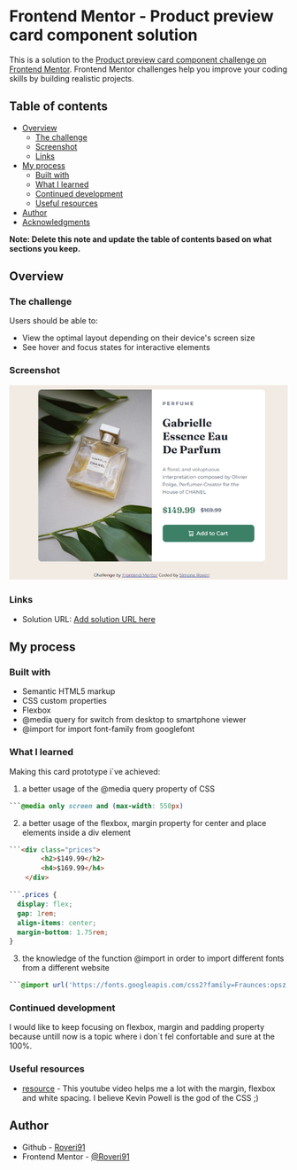 # Frontend Mentor - Product preview card component solution

This is a solution to the [Product preview card component challenge on Frontend Mentor](https://www.frontendmentor.io/challenges/product-preview-card-component-GO7UmttRfa). Frontend Mentor challenges help you improve your coding skills by building realistic projects. 

## Table of contents

- [Overview](#overview)
  - [The challenge](#the-challenge)
  - [Screenshot](#screenshot)
  - [Links](#links)
- [My process](#my-process)
  - [Built with](#built-with)
  - [What I learned](#what-i-learned)
  - [Continued development](#continued-development)
  - [Useful resources](#useful-resources)
- [Author](#author)
- [Acknowledgments](#acknowledgments)

**Note: Delete this note and update the table of contents based on what sections you keep.**

## Overview

### The challenge

Users should be able to:

- View the optimal layout depending on their device's screen size
- See hover and focus states for interactive elements

### Screenshot

![](./screenshot.png)

### Links

- Solution URL: [Add solution URL here](https://github.com/Roveri91/Product-preview-card-component.git)

## My process

### Built with

- Semantic HTML5 markup
- CSS custom properties
- Flexbox
- @media query for switch from desktop to smartphone viewer
- @import for import font-family from googlefont


### What I learned

Making this card prototype i`ve achieved:

1) a better usage of the @media query property of CSS 

```CSS
```@media only screen and (max-width: 550px)
```

2) a better usage of the flexbox, margin property for center and place elements inside a div element

```HTML
```<div class="prices">
        <h2>$149.99</h2>
        <h4>$169.99</h4>
    </div>
```

```CSS
```.prices {
  display: flex;
  gap: 1rem;
  align-items: center;
  margin-bottom: 1.75rem;
}
```

3) the knowledge of the function @import in order to import different fonts from a different website

```CSS
```@import url('https://fonts.googleapis.com/css2?family=Fraunces:opsz,wght@9..144,700&display=swap');
```


### Continued development

I would like to keep focusing on flexbox, margin and padding property because untill now is a topic where i don`t fel
confortable and sure at the 100%.



### Useful resources

- [resource](https://www.youtube.com/watch?v=TkdBtmwWyZo) - This youtube video helps me a lot with the margin, flexbox and white spacing.
I believe Kevin Powell is the god of the CSS ;)


## Author

- Github - [Roveri91](https://github.com/Roveri91)
- Frontend Mentor - [@Roveri91](https://www.frontendmentor.io/profile/Roveri91)


